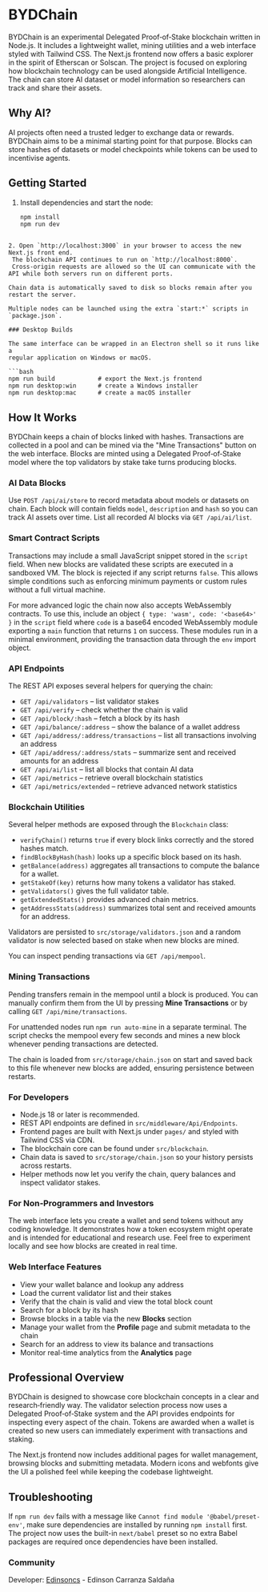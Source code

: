 # BYDChain

BYDChain is an experimental Delegated Proof‑of‑Stake blockchain written in Node.js. It includes
a lightweight wallet, mining utilities and a web interface styled with
Tailwind CSS. The Next.js frontend now offers a basic explorer in the spirit of
Etherscan or Solscan. The project is focused on exploring how blockchain technology can
be used alongside Artificial Intelligence. The chain can store AI dataset or
model information so researchers can track and share their assets.


## Why AI?

AI projects often need a trusted ledger to exchange data or rewards. BYDChain aims
to be a minimal starting point for that purpose. Blocks can store hashes of
datasets or model checkpoints while tokens can be used to incentivise agents.

## Getting Started

1. Install dependencies and start the node:

   ```bash
   npm install
   npm run dev
  ```

2. Open `http://localhost:3000` in your browser to access the new Next.js front end.
   The blockchain API continues to run on `http://localhost:8000`.
   Cross-origin requests are allowed so the UI can communicate with the API while both servers run on different ports.

Chain data is automatically saved to disk so blocks remain after you restart the server.

Multiple nodes can be launched using the extra `start:*` scripts in
`package.json`.

### Desktop Builds

The same interface can be wrapped in an Electron shell so it runs like a
regular application on Windows or macOS.

```bash
npm run build            # export the Next.js frontend
npm run desktop:win      # create a Windows installer
npm run desktop:mac      # create a macOS installer
```

## How It Works

BYDChain keeps a chain of blocks linked with hashes. Transactions are collected in a
pool and can be mined via the "Mine Transactions" button on the web interface.
Blocks are minted using a Delegated Proof‑of‑Stake model where the top
validators by stake take turns producing blocks.

### AI Data Blocks

Use `POST /api/ai/store` to record metadata about models or datasets on chain.
Each block will contain fields `model`, `description` and `hash` so you can
track AI assets over time. List all recorded AI blocks via
`GET /api/ai/list`.

### Smart Contract Scripts

Transactions may include a small JavaScript snippet stored in the `script`
field. When new blocks are validated these scripts are executed in a sandboxed
VM. The block is rejected if any script returns `false`. This allows simple
conditions such as enforcing minimum payments or custom rules without a full
virtual machine.

For more advanced logic the chain now also accepts WebAssembly contracts. To
use this, include an object `{ type: 'wasm', code: '<base64>' }` in the
`script` field where `code` is a base64 encoded WebAssembly module exporting a
`main` function that returns `1` on success. These modules run in a minimal
environment, providing the transaction data through the `env` import object.

### API Endpoints

The REST API exposes several helpers for querying the chain:

- `GET /api/validators` – list validator stakes
- `GET /api/verify` – check whether the chain is valid
- `GET /api/block/:hash` – fetch a block by its hash
- `GET /api/balance/:address` – show the balance of a wallet address
- `GET /api/address/:address/transactions` – list all transactions involving an address
- `GET /api/address/:address/stats` – summarize sent and received amounts for an address
- `GET /api/ai/list` – list all blocks that contain AI data
- `GET /api/metrics` – retrieve overall blockchain statistics
- `GET /api/metrics/extended` – retrieve advanced network statistics

### Blockchain Utilities

Several helper methods are exposed through the `Blockchain` class:

- `verifyChain()` returns `true` if every block links correctly and the
  stored hashes match.
- `findBlockByHash(hash)` looks up a specific block based on its hash.
- `getBalance(address)` aggregates all transactions to compute the balance
  for a wallet.
- `getStakeOf(key)` returns how many tokens a validator has staked.
- `getValidators()` gives the full validator table.
- `getExtendedStats()` provides advanced chain metrics.
- `getAddressStats(address)` summarizes total sent and received amounts for an address.

Validators are persisted to `src/storage/validators.json` and a random
validator is now selected based on stake when new blocks are mined.

You can inspect pending transactions via `GET /api/mempool`.

### Mining Transactions

Pending transfers remain in the mempool until a block is produced. You can
manually confirm them from the UI by pressing **Mine Transactions** or by
calling `GET /api/mine/transactions`.

For unattended nodes run `npm run auto-mine` in a separate terminal. The script
checks the mempool every few seconds and mines a new block whenever pending
transactions are detected.

The chain is loaded from `src/storage/chain.json` on start and saved back to
this file whenever new blocks are added, ensuring persistence between restarts.


### For Developers

- Node.js 18 or later is recommended.
- REST API endpoints are defined in `src/middleware/Api/Endpoints`.
- Frontend pages are built with Next.js under `pages/` and styled with
  Tailwind CSS via CDN.
- The blockchain core can be found under `src/blockchain`.
- Chain data is saved to `src/storage/chain.json` so your history persists across restarts.
- Helper methods now let you verify the chain, query balances and inspect validator stakes.

### For Non‑Programmers and Investors

The web interface lets you create a wallet and send tokens without any coding
knowledge.  It demonstrates how a token ecosystem might operate and is intended
for educational and research use.  Feel free to experiment locally and see how
blocks are created in real time.

### Web Interface Features

- View your wallet balance and lookup any address
- Load the current validator list and their stakes
- Verify that the chain is valid and view the total block count
- Search for a block by its hash
- Browse blocks in a table via the new **Blocks** section
- Manage your wallet from the **Profile** page and submit metadata to the chain
- Search for an address to view its balance and transactions
- Monitor real-time analytics from the **Analytics** page

## Professional Overview

BYDChain is designed to showcase core blockchain concepts in a clear and
research‑friendly way. The validator selection process now uses a Delegated
Proof‑of‑Stake system and the API provides endpoints for inspecting
every aspect of the chain. Tokens are awarded when a wallet is created so
new users can immediately experiment with transactions and staking.

The Next.js frontend now includes additional pages for wallet management,
browsing blocks and submitting metadata. Modern icons and webfonts give the
UI a polished feel while keeping the codebase lightweight.

## Troubleshooting

If `npm run dev` fails with a message like `Cannot find module '@babel/preset-env'`,
make sure dependencies are installed by running `npm install` first. The
project now uses the built-in `next/babel` preset so no extra Babel packages are
required once dependencies have been installed.

### Community

Developer: [Edinsoncs](https://edinsoncs.com) - Edinson Carranza Saldaña







